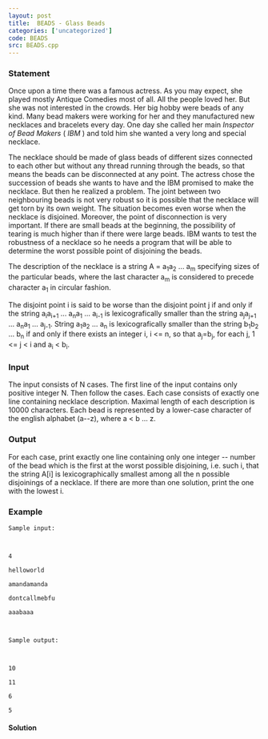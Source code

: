```yaml
---
layout: post
title:  BEADS - Glass Beads
categories: ['uncategorized']
code: BEADS
src: BEADS.cpp
---
```


### **Statement**

Once upon a time there was a famous actress. As you may expect, she played
mostly Antique Comedies most of all. All the people loved her. But she was not
interested in the crowds. Her big hobby were beads of any kind. Many bead
makers were working for her and they manufactured new necklaces and bracelets
every day. One day she called her main _Inspector of Bead Makers_ ( _IBM_ )
and told him she wanted a very long and special necklace.

The necklace should be made of glass beads of different sizes connected to
each other but without any thread running through the beads, so that means the
beads can be disconnected at any point. The actress chose the succession of
beads she wants to have and the IBM promised to make the necklace. But then he
realized a problem. The joint between two neighbouring beads is not very
robust so it is possible that the necklace will get torn by its own weight.
The situation becomes even worse when the necklace is disjoined. Moreover, the
point of disconnection is very important. If there are small beads at the
beginning, the possibility of tearing is much higher than if there were large
beads. IBM wants to test the robustness of a necklace so he needs a program
that will be able to determine the worst possible point of disjoining the
beads.

The description of the necklace is a string A =
a<sub>1</sub>a<sub>2</sub> ... a<sub>m</sub> specifying sizes of
the particular beads, where the last character a<sub>m</sub> is considered
to precede character a<sub>1</sub> in circular fashion.

The disjoint point i is said to be worse than the disjoint point j if and only
if the string a<sub>i</sub>a<sub>i+1</sub> ...
a<sub>n</sub>a<sub>1</sub> ... a<sub>i-1</sub> is lexicografically
smaller than the string a<sub>j</sub>a<sub>j+1</sub> ...
a<sub>n</sub>a<sub>1</sub> ... a<sub>j-1</sub>. String
a<sub>1</sub>a<sub>2</sub> ... a<sub>n</sub> is lexicografically
smaller than the string b<sub>1</sub>b<sub>2</sub> ...
b<sub>n</sub> if and only if there exists an integer i, i <= n, so that
a<sub>j</sub>=b<sub>j</sub>, for each j, 1 <= j < i and
a<sub>i</sub> < b<sub>i</sub>.

### Input

The input consists of N cases. The first line of the input contains only
positive integer N. Then follow the cases. Each case consists of exactly one
line containing necklace description. Maximal length of each description is
10000 characters. Each bead is represented by a lower-case character of the
english alphabet (a--z), where a < b ... z.

### Output

For each case, print exactly one line containing only one integer -- number of
the bead which is the first at the worst possible disjoining, i.e. such i,
that the string A[i] is lexicographically smallest among all the n possible
disjoinings of a necklace. If there are more than one solution, print the one
with the lowest i.

### Example

    
    
    Sample input:
    
    4
    helloworld
    amandamanda
    dontcallmebfu
    aaabaaa
    
    Sample output:
    
    10
    11
    6
    5
    



#### **Solution**



